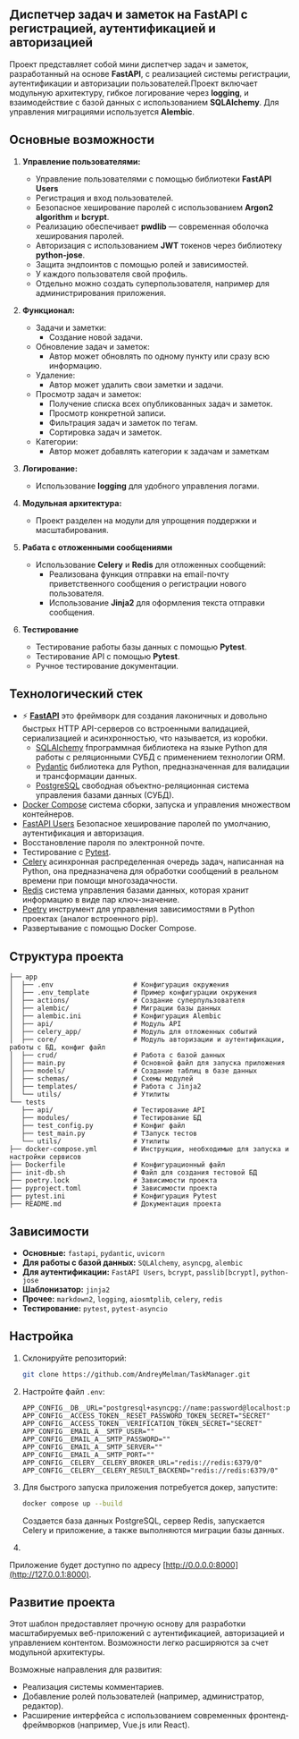 ## Диспетчер задач и заметок на FastAPI с регистрацией, аутентификацией и авторизацией

Проект представляет собой мини диспетчер задач и заметок, разработанный на основе **FastAPI**, с реализацией системы регистрации, аутентификации и авторизации пользователей.Проект включает модульную архитектуру, гибкое логирование через **logging**, и взаимодействие с базой данных с использованием **SQLAlchemy**. Для управления миграциями используется **Alembic**.
 
## Основные возможности
1. **Управление пользователями:**
   - Управление пользователями с помощью библиотеки **FastAPI Users**
   - Регистрация и вход пользователей.
   - Безопасное хеширование паролей с использованием **Argon2 algorithm** и **bcrypt**.
   - Реализацию обеспечивает **pwdlib** — современная оболочка хеширования паролей.
   - Авторизация с использованием **JWT** токенов через библиотеку **python-jose**.
   - Защита эндпоинтов с помощью ролей и зависимостей.
   - У каждого пользователя свой профиль.
   - Отдельно можно создать суперпользователя, например для администрирования приложения.

2. **Функционал:**
   - Задачи и заметки:
     - Создание новой задачи.
   - Обновление задач и заметок:
     - Автор может обновлять по одному пункту или сразу всю информацию.
   - Удаление:
     - Автор может удалить свои заметки и задачи.
   - Просмотр задач и заметок:
     - Получение списка всех опубликованных задач и заметок.
     - Просмотр конкретной записи.
     - Фильтрация задач и заметок по тегам.
     - Сортировка задач и заметок.
   - Категории:
     - Автор может добавлять категории к задачам и заметкам

3. **Логирование:**
   - Использование **logging** для удобного управления логами.

4. **Модульная архитектура:**
   - Проект разделен на модули для упрощения поддержки и масштабирования.

5. **Рабата с отложенными сообщениями**
   - Использование **Celery** и **Redis** для отложенных сообщений:
     - Реализована функция отправки на email-почту приветственного сообщения о регистрации нового пользователя.
     - Использование **Jinja2** для оформления текста отправки сообщения.
      
6. **Тестирование**
   - Тестирование работы базы данных с помощью **Pytest**.
   - Тестирование API с помощью **Pytest**.
   - Ручное тестирование документации.

## Технологический стек
- ⚡ [**FastAPI**](https://fastapi.tiangolo.com) это фреймворк для создания лаконичных и довольно быстрых HTTP API-серверов со встроенными валидацией, сериализацией и асинхронностью,
что называется, из коробки.
    -  [SQLAlchemy](https://www.sqlalchemy.org/) fпрограммная библиотека на языке Python для работы с реляционными СУБД с применением технологии ORM.
    -  [Pydantic](https://docs.pydantic.dev) библиотека для Python, предназначенная для валидации и трансформации данных.
    -  [PostgreSQL](https://www.postgresql.org) свободная объектно-реляционная система управления базами данных (СУБД).
- [Docker Compose](https://www.docker.com) система сборки, запуска и управления множеством контейнеров.
- [FastAPI Users](https://fastapi-users.github.io/fastapi-users/latest/) Безопасное хеширование паролей по умолчанию, аутентификация и авторизация.
- Восстановление пароля по электронной почте.
- Тестирование с [Pytest](https://pytest.org).
- [Celery](https://github.com/celery/celery) асинхронная распределенная очередь задач, написанная на Python, она предназначена для обработки сообщений в реальном времени при помощи многозадачности.
- [Redis](https://redis.io/) система управления базами данных, которая хранит информацию в виде пар ключ-значение.
- [Poetry](https://python-poetry.org/) инструмент для управления зависимостями в Python проектах (аналог встроенного pip).
- Развертывание с помощью Docker Compose.

## Структура проекта
```
├── app
│  ├── .env                    # Конфигурация окружения
│  ├── .env_template           # Пример конфигурации окружения
│  ├── actions/                # Создание суперпульзователя
│  ├── alembic/                # Миграции базы данных
│  ├── alembic.ini             # Конфигурация Alembic
│  ├── api/                    # Модуль API
│  ├── celery_app/             # Модуль для отложенных событий
│  ├── core/                   # Модуль авторизации и аутентификации, работы с БД, конфиг файл
│  ├── crud/                   # Работа с базой данных
│  ├── main.py                 # Основной файл для запуска приложения
│  ├── models/                 # Создание таблиц в базе данных
│  ├── schemas/                # Схемы модулей
│  ├── templates/              # Работа c Jinja2
│  └── utils/                  # Утилиты
└── tests                      
   ├── api/                    # Тестирование API
   ├── modules/                # Тестирование БД
   ├── test_config.py          # Конфиг файл
   ├── test_main.py            # ТЗапуск тестов
   └── utils/                  # Утилиты
├── docker-compose.yml         # Инструкции, необходимые для запуска и настройки сервисов
├── Dockerfile                 # Конфигурационный файл
├── init-db.sh                 # Файл для создания тестовой БД
├── poetry.lock                # Зависимости проекта
├── pyproject.toml             # Зависимости проекта
├── pytest.ini                 # Конфигурация Pytest
├── README.md                  # Документация проекта

```
## Зависимости

- **Основные:** `fastapi`, `pydantic`, `uvicorn`
- **Для работы с базой данных:** `SQLAlchemy`, `asyncpg`, `alembic`
- **Для аутентификации:** `FastAPI Users`, `bcrypt`, `passlib[bcrypt]`, `python-jose`
- **Шаблонизатор:** `jinja2`
- **Прочее:** `markdown2`, `logging`, `aiosmtplib`, `celery`, `redis`
- **Тестирование:** `pytest`, `pytest-asyncio`


## Настройка

1. Склонируйте репозиторий:

   ```bash
   git clone https://github.com/AndreyMelman/TaskManager.git
   ```

2. Настройте файл `.env`:

   ```env
   APP_CONFIG__DB__URL="postgresql+asyncpg://name:password@localhost:port/database"
   APP_CONFIG__ACCESS_TOKEN__RESET_PASSWORD_TOKEN_SECRET="SECRET"
   APP_CONFIG__ACCESS_TOKEN__VERIFICATION_TOKEN_SECRET="SECRET"
   APP_CONFIG__EMAIL_A__SMTP_USER=""
   APP_CONFIG__EMAIL_A__SMTP_PASSWORD=""
   APP_CONFIG__EMAIL_A__SMTP_SERVER=""
   APP_CONFIG__EMAIL_A__SMTP_PORT=""
   APP_CONFIG__CELERY__CELERY_BROKER_URL="redis://redis:6379/0"
   APP_CONFIG__CELERY__CELERY_RESULT_BACKEND="redis://redis:6379/0"
   
   ```

3. Для быстрого запуска приложения потребуется докер, запустите:

   ```bash
   docker compose up --build
   ```
   Создается база данных PostgreSQL, сервер Redis, запускается Celery и приложение, а 
   также выполняются миграции базы данных.
4. 
Приложение будет доступно по адресу [http://0.0.0.0:8000](http://127.0.0.1:8000).

## Развитие проекта

Этот шаблон предоставляет прочную основу для разработки масштабируемых веб-приложений с аутентификацией, авторизацией и управлением контентом. Возможности легко расширяются за счет модульной архитектуры.

Возможные направления для развития:
- Реализация системы комментариев.
- Добавление ролей пользователей (например, администратор, редактор).
- Расширение интерфейса с использованием современных фронтенд-фреймворков (например, Vue.js или React).


